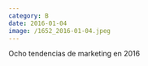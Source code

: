 ```yaml
--- 
category: B 
date: 2016-01-04 
image: /1652_2016-01-04.jpeg 
--- 
```


Ocho tendencias de marketing en 2016